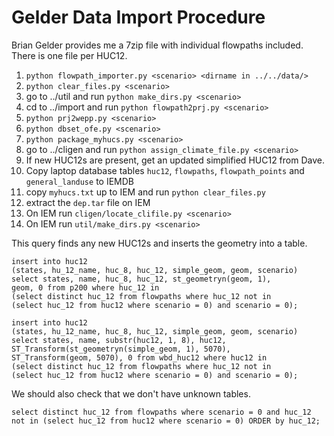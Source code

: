 Gelder Data Import Procedure
============================

Brian Gelder provides me a 7zip file with individual flowpaths included.  There
is one file per HUC12.

1. `python flowpath_importer.py <scenario> <dirname in ../../data/>`
1. `python clear_files.py <scenario>`
1. go to ../util and run `python make_dirs.py <scenario>`
1. cd to ../import and run `python flowpath2prj.py <scenario>`
1. `python prj2wepp.py <scenario>`
1. `python dbset_ofe.py <scenario>`
1. `python package_myhucs.py <scenario>`
1. go to ../cligen and run `python assign_climate_file.py <scenario>`
1. If new HUC12s are present, get an updated simplified HUC12 from Dave.
1. Copy laptop database tables `huc12`, `flowpaths`, `flowpath_points` and
`general_landuse` to IEMDB
1. copy `myhucs.txt` up to IEM and run `python clear_files.py`
1. extract the `dep.tar` file on IEM
1. On IEM run `cligen/locate_clifile.py <scenario>`
1. On IEM run `util/make_dirs.py <scenario>`

This query finds any new HUC12s and inserts the geometry into a table.

    insert into huc12
    (states, hu_12_name, huc_8, huc_12, simple_geom, geom, scenario)
    select states, name, huc_8, huc_12, st_geometryn(geom, 1),
    geom, 0 from p200 where huc_12 in
    (select distinct huc_12 from flowpaths where huc_12 not in
    (select huc_12 from huc12 where scenario = 0) and scenario = 0);

    insert into huc12
    (states, hu_12_name, huc_8, huc_12, simple_geom, geom, scenario)
    select states, name, substr(huc12, 1, 8), huc12,
    ST_Transform(st_geometryn(simple_geom, 1), 5070),
    ST_Transform(geom, 5070), 0 from wbd_huc12 where huc12 in
    (select distinct huc_12 from flowpaths where huc_12 not in
    (select huc_12 from huc12 where scenario = 0) and scenario = 0);

We should also check that we don't have unknown tables.

    select distinct huc_12 from flowpaths where scenario = 0 and huc_12 not in (select huc_12 from huc12 where scenario = 0) ORDER by huc_12;
